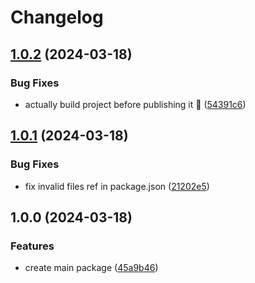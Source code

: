 # Changelog

## [1.0.2](https://github.com/ludwig-f/node-zpl/compare/v1.0.1...v1.0.2) (2024-03-18)


### Bug Fixes

* actually build project before publishing it 🤦 ([54391c6](https://github.com/ludwig-f/node-zpl/commit/54391c62594b2935c6a43a7afeca771d3a4f466a))

## [1.0.1](https://github.com/ludwig-f/node-zpl/compare/v1.0.0...v1.0.1) (2024-03-18)


### Bug Fixes

* fix invalid files ref in package.json ([21202e5](https://github.com/ludwig-f/node-zpl/commit/21202e5889a30d75cd32eecfd86013de6abe8d3b))

## 1.0.0 (2024-03-18)


### Features

* create main package ([45a9b46](https://github.com/ludwig-f/node-zpl/commit/45a9b464120a5d88e07a66592d7c1df4466c0367))
